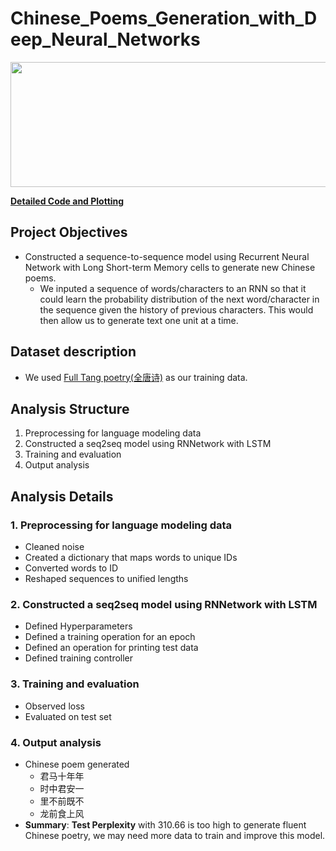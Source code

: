 # Chinese_Poems_Generation_with_Deep_Neural_Networks

<img src="https://github.com/will-zw-wang/Chinese_Poems_Generation_with_Deep_Neural_Networks/blob/master/images/Chinese_Poems_image.jpg" width="800" height="200">

[**Detailed Code and Plotting**](https://github.com/will-zw-wang/Chinese_Poems_Generation_with_Deep_Neural_Networks/blob/master/Chinese_Poems_Generation_with_Deep_Neural_Networks.ipynb)

## Project Objectives

- Constructed a sequence-to-sequence model using Recurrent Neural Network with Long Short-term Memory cells to generate new Chinese poems.
    - We inputed a sequence of words/characters to an RNN so that it could learn the probability distribution of the next word/character in the sequence given the history of previous characters. This would then allow us to generate text one unit at a time.

## Dataset description
- We used [Full Tang poetry(全唐诗)](https://github.com/will-zw-wang/Chinese_Poems_Generation_with_Deep_Neural_Networks/blob/master/data/poetry.txt) as our training data.

## Analysis Structure
1. Preprocessing for language modeling data
2. Constructed a seq2seq model using RNNetwork with LSTM
3. Training and evaluation
4. Output analysis

## Analysis Details

### 1. Preprocessing for language modeling data
- Cleaned noise
- Created a dictionary that maps words to unique IDs
- Converted words to ID
- Reshaped sequences to unified lengths
### 2. Constructed a seq2seq model using RNNetwork with LSTM
- Defined Hyperparameters
- Defined a training operation for an epoch
- Defined an operation for printing test data
- Defined training controller
### 3. Training and evaluation
- Observed loss
- Evaluated on test set
### 4. Output analysis
- Chinese poem generated
    - 君马十年年
    - 时中君安一
    - 里不前既不
    - 龙前食上风
- **Summary**: **Test Perplexity** with 310.66 is too high to generate fluent Chinese poetry, we may need more data to train and improve this model.
